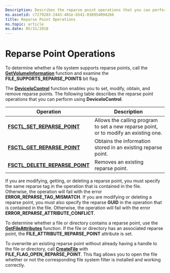 ```yaml
---
Description: Describes the reparse point operations that you can perform by using DeviceIoControl.
ms.assetid: c7279203-2443-401e-b541-038954094266
title: Reparse Point Operations
ms.topic: article
ms.date: 05/31/2018
---
```


# Reparse Point Operations

To determine whether a file system supports reparse points, call the [**GetVolumeInformation**](/windows/desktop/api/FileAPI/nf-fileapi-getvolumeinformationa) function and examine the **FILE\_SUPPORTS\_REPARSE\_POINTS** bit flag.

The [**DeviceIoControl**](https://docs.microsoft.com/windows/desktop/api/ioapiset/nf-ioapiset-deviceiocontrol) function enables you to set, modify, obtain, and remove reparse points. The following table describes the reparse point operations that you can perform using **DeviceIoControl**.



| Operation                                                           | Description                                                                                     |
|---------------------------------------------------------------------|-------------------------------------------------------------------------------------------------|
| [**FSCTL\_SET\_REPARSE\_POINT**](https://msdn.microsoft.com/library/Aa364595(v=VS.85).aspx)       | Allows the calling program to set a new reparse point, or to modify an existing one.<br/> |
| [**FSCTL\_GET\_REPARSE\_POINT**](https://msdn.microsoft.com/library/Aa364571(v=VS.85).aspx)       | Obtains the information stored in an existing reparse point.<br/>                         |
| [**FSCTL\_DELETE\_REPARSE\_POINT**](https://msdn.microsoft.com/library/Aa364560(v=VS.85).aspx) | Removes an existing reparse point.<br/>                                                   |



 

If you are modifying, getting, or deleting a reparse point, you must specify the same reparse tag in the operation that is contained in the file. Otherwise, the operation will fail with the error **ERROR\_REPARSE\_TAG\_MISMATCH**. If you are modifying or deleting a reparse point, you must also specify the reparse **GUID** in the operation that is contained in the file. Otherwise, the operation will fail with the error **ERROR\_REPARSE\_ATTRIBUTE\_CONFLICT**.

To determine whether a file or directory contains a reparse point, use the [**GetFileAttributes**](/windows/desktop/api/FileAPI/nf-fileapi-getfileattributesa) function. If the file or directory has an associated reparse point, the **FILE\_ATTRIBUTE\_REPARSE\_POINT** attribute is set.

To overwrite an existing reparse point without already having a handle to the file or directory, call [**CreateFile**](/windows/desktop/api/FileAPI/nf-fileapi-createfilea) with **FILE\_FLAG\_OPEN\_REPARSE\_POINT**. This flag allows you to open the file whether or not the corresponding file system filter is installed and working correctly.

 

 




